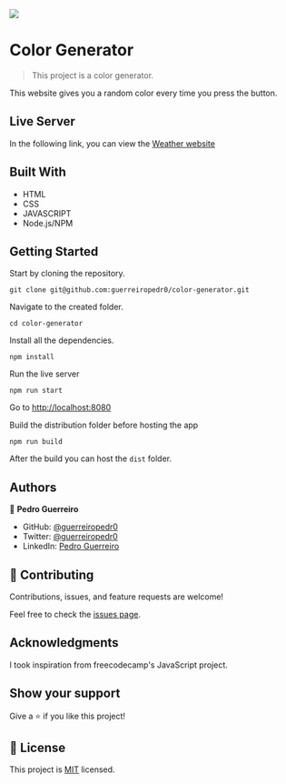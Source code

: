 ![](https://img.shields.io/badge/Microverse-blueviolet)

# Color Generator

> This project is a color generator.

This website gives you a random color every time you press the button.

## Live Server

In the following link, you can view the [Weather website](https://guerreiropedr0weather.netlify.app/)

## Built With

- HTML
- CSS
- JAVASCRIPT
- Node.js/NPM

## Getting Started

Start by cloning the repository.

`git clone git@github.com:guerreiropedr0/color-generator.git`

Navigate to the created folder.

`cd color-generator`

Install all the dependencies.

`npm install`

Run the live server

`npm run start`

Go to [http://localhost:8080](http://localhost:8080)

Build the distribution folder before hosting the app

`npm run build`

After the build you can host the `dist` folder.

## Authors

👤 **Pedro Guerreiro**

- GitHub: [@guerreiropedr0](https://github.com/guerreiropedr0)
- Twitter: [@guerreiropedr0](https://twitter.com/guerreiropedr0)
- LinkedIn: [Pedro Guerreiro](https://www.linkedin.com/in/guerreiropedr0/)

## 🤝 Contributing

Contributions, issues, and feature requests are welcome!

Feel free to check the [issues page](../../issues/).

## Acknowledgments

I took inspiration from freecodecamp's JavaScript project.

## Show your support

Give a ⭐️ if you like this project!

## 📝 License

This project is [MIT](./MIT.md) licensed.
